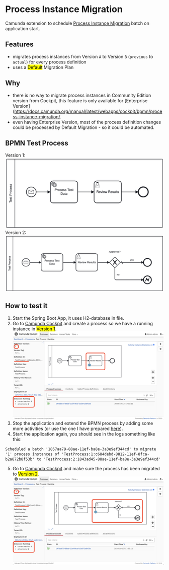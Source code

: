 # Process Instance Migration

Camunda extension to schedule [Process Instance Migration](https://docs.camunda.org/manual/latest/user-guide/process-engine/process-instance-migration/) batch on application start.

## Features

* migrates process instances from Version `A` to Version `B` (`previous` to `actual`) for every process definition
* uses a <mark>Default</mark> Migration Plan

## Why
* there is no way to migrate process instances in Community Edition version from Cockpit, this feature is only available for [Enterprise Version](https://docs.camunda.org/manual/latest/webapps/cockpit/bpmn/process-instance-migration/.
* even having Enterprise Version, most of the process definition changes could be processed by Default Migration - so it could be automated.

## BPMN Test Process
Version 1: ![BPMN Process](docs/Test_V1.png)
Version 2: ![BPMN Process](docs/Test_V2.png)

## How to test it
1. Start the Spring Boot App, it uses H2-database in file.
2. Go to [Camunda Cockpit](http://localhost:8080) and create a process so we have a running instance in <mark>Version 1</mark>.
![V1](docs/Test_V1_running_instances.png)
3. Stop the application and extend the BPMN process by adding some more activities (or use the one I have prepared [here](src/main/resources/bpmn/Test.bpmn.v2)).
4. Start the application again, you should see in the logs something like this:
```
Scheduled a batch '1857aa79-88ae-11ef-ba8e-3a3e9ef344cd' to migrate '1' process instances of 'TestProcess:1:c684debd-8812-11ef-8fca-b2a872b8f53b' to 'TestProcess:2:1843ad45-88ae-11ef-ba8e-3a3e9ef344cd'
```
5. Go to [Camunda Cockpit](http://localhost:8080) and make sure the process has been migrated to <mark>Version 2</mark>.
![V2](docs/Test_V2_running_instances.png)

